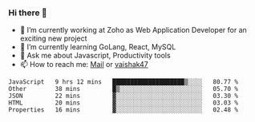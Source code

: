 ### Hi there 👋

- 🔭 I’m currently working at Zoho as Web Application Developer for an exciting new project
- 🌱 I’m currently learning GoLang, React, MySQL
- 💬 Ask me about Javascript, Productivity tools 
- 📫 How to reach me: [Mail](mailto:kvaishak007@gmail.com) or [vaishak47](https://twitter.com/vaishak47)

<!--START_SECTION:waka-->
```text
JavaScript   9 hrs 12 mins   ████████████████████▒░░░░   80.77 % 
Other        38 mins         █▒░░░░░░░░░░░░░░░░░░░░░░░   05.70 % 
JSON         22 mins         ▓░░░░░░░░░░░░░░░░░░░░░░░░   03.30 % 
HTML         20 mins         ▓░░░░░░░░░░░░░░░░░░░░░░░░   03.03 % 
Properties   16 mins         ▓░░░░░░░░░░░░░░░░░░░░░░░░   02.48 % 
```
<!--END_SECTION:waka-->
